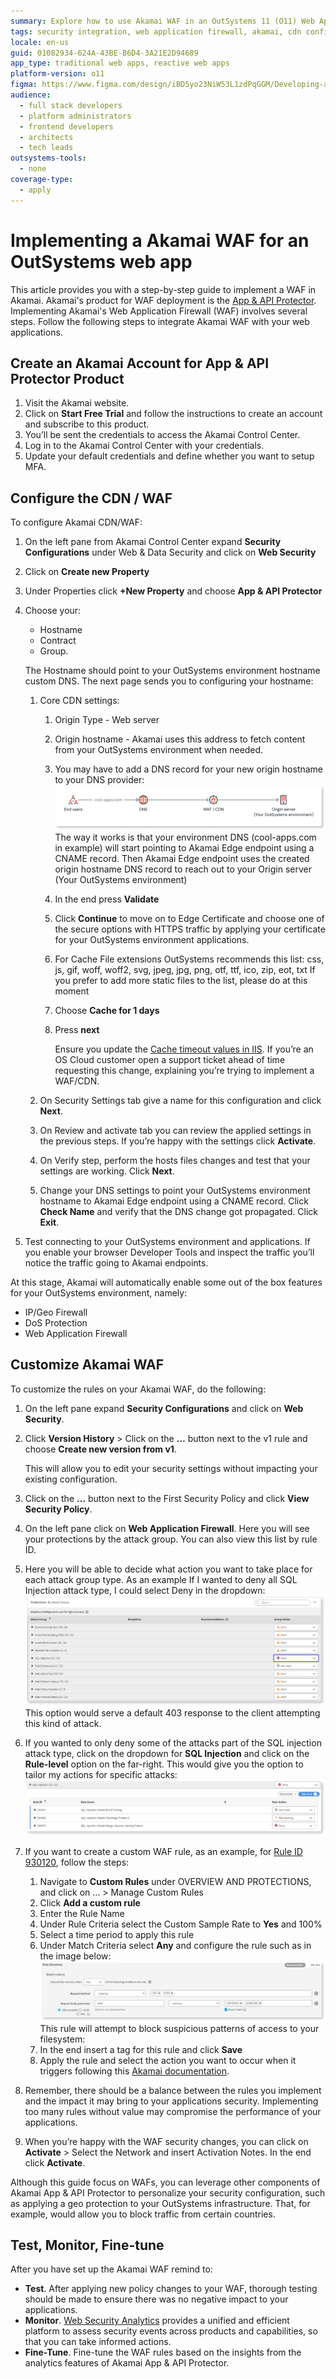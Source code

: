 ```yaml
---
summary: Explore how to use Akamai WAF in an OutSystems 11 (O11) Web Application.
tags: security integration, web application firewall, akamai, cdn configuration, cloud services
locale: en-us
guid: 01082934-624A-43BE-B6D4-3A21E2D94689
app_type: traditional web apps, reactive web apps
platform-version: o11
figma: https://www.figma.com/design/iBD5yo23NiW53L1zdPqGGM/Developing-an-Application?node-id=5186-231
audience:
  - full stack developers
  - platform administrators
  - frontend developers
  - architects
  - tech leads
outsystems-tools:
  - none
coverage-type:
  - apply
---
```


# Implementing a Akamai WAF for an OutSystems web app

This article provides you with a step-by-step guide to implement a WAF in Akamai. Akamai's product for WAF deployment is the [App & API Protector](https://www.akamai.com/products/app-and-api-protector/).
Implementing Akamai's Web Application Firewall (WAF) involves several steps. Follow the following steps to integrate Akamai WAF with your web applications.

## Create an Akamai Account for App & API Protector Product

1. Visit the Akamai website.
1. Click on **Start Free Trial** and follow the instructions to create an account and subscribe to this product.
1. You’ll be sent the credentials to access the Akamai Control Center.
1. Log in to the Akamai Control Center with your credentials.
1. Update your default credentials and define whether you want to setup MFA.

## Configure the CDN / WAF

To configure Akamai CDN/WAF:

1. On the left pane from Akamai Control Center expand **Security Configurations** under Web & Data Security and click on **Web Security**
1. Click on **Create new Property**
1. Under Properties click **+New Property** and choose **App & API Protector**
1. Choose your:

    * Hostname
    * Contract
    * Group.

    The Hostname should point to your OutSystems environment hostname custom DNS. The next page sends you to configuring your hostname:

    1. Core CDN settings:
        1. Origin Type - Web server
        1. Origin hostname - Akamai uses this address to fetch content from your OutSystems environment when needed.
        1. You may have to add a DNS record for your new origin hostname to your DNS provider:
            ![Diagram showing the DNS hostname configuration for Akamai WAF integration with OutSystems environment.](images/dns-hostname-diag.png "DNS Hostname Configuration Diagram")
            The way it works is that your environment DNS (cool-apps.com in example) will start pointing to Akamai Edge endpoint using a CNAME record.
            Then Akamai Edge endpoint uses the created origin hostname DNS record to reach out to your Origin server (Your OutSystems environment)

        1. In the end press **Validate**
        1. Click **Continue** to move on to Edge Certificate and choose one of the secure options with HTTPS traffic by applying your certificate for your OutSystems environment applications.
        1. For Cache File extensions OutSystems recommends this list:
        css, js, gif, woff, woff2, svg, jpeg, jpg, png, otf, ttf, ico, zip, eot, txt
        If you prefer to add more static files to the list, please do at this moment
        1. Choose **Cache for 1 days**
        1. Press **next**

           <div class="info" markdown="1">
            
            Ensure you update the [Cache timeout values in IIS](https://success.outsystems.com/documentation/11/setup_outsystems_infrastructure_and_platform/setting_up_outsystems/using_a_cdn_with_outsystems/#cache-timeout). If you’re an OS Cloud customer open a support ticket ahead of time requesting this change, explaining you’re trying to implement a WAF/CDN.

           </div>
           
    1. On Security Settings tab give a name for this configuration and click **Next**.
    1. On Review and activate tab you can review the applied settings in the previous steps. If you’re happy with the settings click **Activate**.
    1. On Verify step, perform the hosts files changes and test that your settings are working. Click **Next**.
    1. Change your DNS settings to point your OutSystems environment hostname to Akamai Edge endpoint using a CNAME record. Click **Check Name** and verify that the DNS change got propagated. Click **Exit**.
1. Test connecting to your OutSystems environment and applications. If you enable your browser Developer Tools and inspect the traffic you’ll notice the traffic going to Akamai endpoints.

At this stage, Akamai will automatically enable some out of the box features for your OutSystems environment, namely:

* IP/Geo Firewall
* DoS Protection
* Web Application Firewall

## Customize Akamai WAF

To customize the rules on your Akamai WAF, do the following:

1. On the left pane expand **Security Configurations** and click on **Web Security**.
1. Click **Version History** > Click on the **…** button next to the v1 rule and choose **Create new version from v1**.

    This will allow you to edit your security settings without impacting your existing configuration.
1. Click on the **…** button next to the First Security Policy and click **View Security Policy**.
1. On the left pane click on **Web Application Firewall**. Here you will see your protections by the attack group. You can also view this list by rule ID.
1. Here you will be able to decide what action you want to take place for each attack group type. As an example If I wanted to deny all SQL Injection attack type, I could select Deny in the dropdown:
    ![Screenshot of Akamai WAF rules definition interface showing various attack groups and their corresponding actions.](images/akamai-rules-definition.png "Akamai WAF Rules Definition")
    This option would serve a default 403 response to the client attempting this kind of attack.

1. If you wanted to only deny some of the attacks part of the SQL injection attack type, click on the dropdown for **SQL Injection** and click on the **Rule-level** option on the far-right. This would give you the option to tailor my actions for specific attacks:
    ![Screenshot of Akamai WAF interface showing SQL Injection rules and their specific actions.](images/akamai-sql-injection.png "Akamai WAF SQL Injection Rules")
1. If you want to create a custom WAF rule, as an example, for [Rule ID 930120](waf-outsystems.md#recommended-waf-rules), follow the steps:
    1. Navigate to **Custom Rules** under OVERVIEW AND PROTECTIONS, and click on … > Manage Custom Rules
    1. Click **Add a custom rule**
    1. Enter the Rule Name
    1. Under Rule Criteria select the Custom Sample Rate to **Yes** and 100%
    1. Select a time period to apply this rule
    1. Under Match Criteria select **Any** and configure the rule such as in the image below:
        ![Screenshot of Akamai WAF custom rule structure interface showing match criteria and request method settings.](images/akamai-rule-structure.png "Akamai Custom Rule Structure")
    This rule will attempt to block suspicious patterns of access to your filesystem:
    1. In the end insert a tag for this rule and click **Save**
    1.  Apply the rule and select the action you want to occur when it triggers following this [Akamai documentation](https://techdocs.akamai.com/app-api-protector/docs/apply-custom-rule).
1. Remember, there should be a balance between the rules you implement and the impact it may bring to your applications security. Implementing too many rules without value may compromise the performance of your applications.
1. When you’re happy with the WAF security changes, you can click on **Activate** > Select the Network and insert Activation Notes. In the end click **Activate**.

<div class="info" markdown="1">

Although this guide focus on WAFs, you can leverage other components of Akamai App & API Protector to personalize your security configuration, such as applying a geo protection to your OutSystems infrastructure. That, for example, would allow you to block traffic from certain countries.

</div>

## Test, Monitor, Fine-tune

After you have set up the Akamai WAF remind to:

* **Test**. After applying new policy changes to your WAF, thorough testing should be made to ensure there was no negative impact to your applications.
* **Monitor**. [Web Security Analytics](https://techdocs.akamai.com/security-ctr/docs/web-security-analytics-ov-new) provides a unified and efficient platform to assess security events across products and capabilities, so that you can take informed actions.
* **Fine-Tune**. Fine-tune the WAF rules based on the insights from the analytics features of Akamai App & API Protector.
